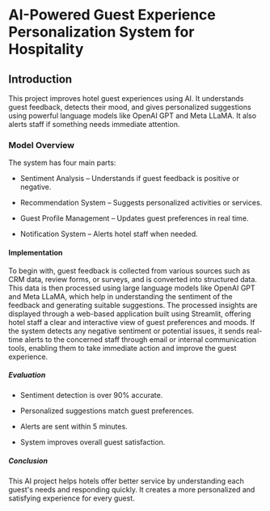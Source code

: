 # AI-Powered Guest Experience Personalization System for Hospitality

## Introduction
This project improves hotel guest experiences using AI. It understands guest feedback, detects their mood, and gives personalized suggestions using powerful language models like OpenAI GPT and Meta LLaMA. It also alerts staff if something needs immediate attention.

### Model Overview
The system has four main parts:

- Sentiment Analysis – Understands if guest feedback is positive or negative.

- Recommendation System – Suggests personalized activities or services.

- Guest Profile Management – Updates guest preferences in real time.

- Notification System – Alerts hotel staff when needed.

#### Implementation
To begin with, guest feedback is collected from various sources such as CRM data, review forms, or surveys, and is converted into structured data. This data is then processed using large language models like OpenAI GPT and Meta LLaMA, which help in understanding the sentiment of the feedback and generating suitable suggestions. The processed insights are displayed through a web-based application built using Streamlit, offering hotel staff a clear and interactive view of guest preferences and moods. If the system detects any negative sentiment or potential issues, it sends real-time alerts to the concerned staff through email or internal communication tools, enabling them to take immediate action and improve the guest experience.

##### Evaluation
- Sentiment detection is over 90% accurate.
  
- Personalized suggestions match guest preferences.

- Alerts are sent within 5 minutes.

- System improves overall guest satisfaction.

##### Conclusion
This AI project helps hotels offer better service by understanding each guest's needs and responding quickly. It creates a more personalized and satisfying experience for every guest.
